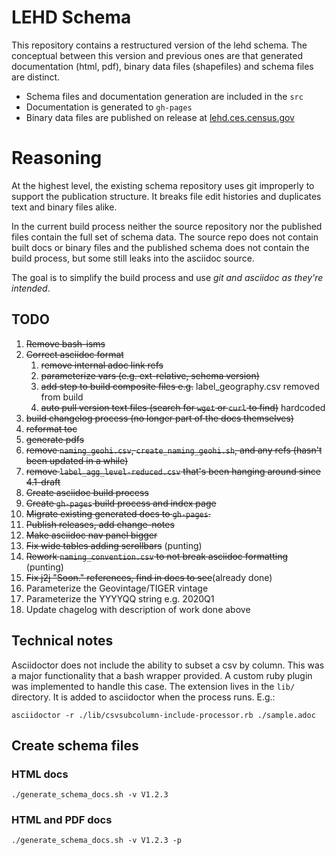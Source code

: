 # LEHD Schema
This repository contains a restructured version of the lehd schema. The conceptual between this version and previous ones are that generated documentation (html, pdf), binary data files (shapefiles) and schema files are distinct. 

- Schema files and documentation generation are included in the `src`
- Documentation is generated to `gh-pages`
- Binary data files are published on release at [lehd.ces.census.gov](https://lehd.ces.census.gov)

# Reasoning
At the highest level, the existing schema repository uses git improperly to support the publication structure. It breaks file edit histories and duplicates text and binary files alike.

In the current build process neither the source repository nor the published files contain the full set of schema data. The source repo does not contain built docs or binary files and the published schema does not contain the build process, but some still leaks into the asciidoc source. 

The goal is to simplify the build process and use _git and asciidoc as they're intended_.


## TODO
1. ~~Remove bash-isms~~
2. ~~Correct asciidoc format~~
   1. ~~remove internal adoc link refs~~
   2. ~~parameterize vars (e.g. ext-relative, schema version)~~
   3. ~~add step to build composite files e.g.~~ label_geography.csv removed from build
   4. ~~auto pull version text files (search for `wget` or `curl` to find)~~ hardcoded
3. ~~build changelog process (no longer part of the docs themselves)~~
4. ~~reformat toc~~
5. ~~generate pdfs~~
6. ~~remove `naming_geohi.csv`, `create_naming_geohi.sh`, and any refs (hasn't been updated in a while)~~
7. ~~remove `label_agg_level-reduced.csv` that's been hanging around since 4.1-draft~~
8. ~~Create asciidoc build process~~
9. ~~Create `gh-pages` build process and index page~~
10. ~~Migrate existing generated docs to `gh-pages`.~~
11. ~~Publish releases, add change-notes~~
12. ~~Make asciidoc nav panel bigger~~
13. ~~Fix wide tables adding scrollbars~~ (punting)
14. ~~Rework `naming_convention.csv` to not break asciidoc formatting~~ (punting)
15. ~~Fix j2j "Soon." references, find in docs to see~~(already done)
16. Parameterize the Geovintage/TIGER vintage
17. Parameterize the YYYYQQ string e.g. 2020Q1
18. Update chagelog with description of work done above

## Technical notes
Asciidoctor does not include the ability to subset a csv by column. This was a major functionality that a bash wrapper provided. A custom ruby plugin was implemented to handle this case. The extension lives in the `lib/` directory. It is added to asciidoctor when the process runs. E.g.:
```shell
asciidoctor -r ./lib/csvsubcolumn-include-processor.rb ./sample.adoc
```

## Create schema files

### HTML docs
```shell
./generate_schema_docs.sh -v V1.2.3
```

### HTML and PDF docs
```shell
./generate_schema_docs.sh -v V1.2.3 -p
```
